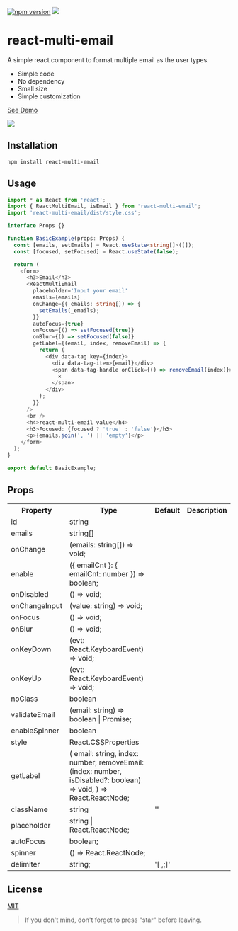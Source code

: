 [![npm version](https://badge.fury.io/js/react-multi-email.svg)](https://badge.fury.io/js/react-multi-email)
[![](https://img.shields.io/npm/dm/react-multi-email.svg)](https://www.npmjs.com/package/react-multi-email)

# react-multi-email

A simple react component to format multiple email as the user types.

- Simple code
- No dependency
- Small size
- Simple customization

[See Demo](https://codesandbox.io/s/jpvjk8m5o9)

<img src="https://cdn.rawgit.com/axui/react-multi-email/c3098f94/react-multi-email.gif" />

## Installation

```shell-script
npm install react-multi-email
```

## Usage

```typescript jsx
import * as React from 'react';
import { ReactMultiEmail, isEmail } from 'react-multi-email';
import 'react-multi-email/dist/style.css';

interface Props {}

function BasicExample(props: Props) {
  const [emails, setEmails] = React.useState<string[]>([]);
  const [focused, setFocused] = React.useState(false);

  return (
    <form>
      <h3>Email</h3>
      <ReactMultiEmail
        placeholder='Input your email'
        emails={emails}
        onChange={(_emails: string[]) => {
          setEmails(_emails);
        }}
        autoFocus={true}
        onFocus={() => setFocused(true)}
        onBlur={() => setFocused(false)}
        getLabel={(email, index, removeEmail) => {
          return (
            <div data-tag key={index}>
              <div data-tag-item>{email}</div>
              <span data-tag-handle onClick={() => removeEmail(index)}>
                ×
              </span>
            </div>
          );
        }}
      />
      <br />
      <h4>react-multi-email value</h4>
      <h3>Focused: {focused ? 'true' : 'false'}</h3>
      <p>{emails.join(', ') || 'empty'}</p>
    </form>
  );
}

export default BasicExample;
```

## Props

<table>
  <tr>
    <th>Property</th>
    <th>Type</th>
    <th>Default</th>
    <th>Description</th>
  </tr>
  <tr>
    <td>id</td>
    <td>string</td>
    <td></td>
    <td></td>
  </tr>
  <tr>
    <td>emails</td>
    <td>string[]</td>
    <td></td>
    <td></td>
  </tr>
  <tr>
    <td>onChange</td>
    <td>(emails: string[]) => void;</td>
    <td></td>
    <td></td>
  </tr>
  <tr>
    <td>enable</td>
    <td>({ emailCnt }: { emailCnt: number }) => boolean;</td>
    <td></td>
    <td></td>
  </tr>
  <tr>
    <td>onDisabled</td>
    <td>() => void;</td>
    <td></td>
    <td></td>
  </tr>
  <tr>
    <td>onChangeInput</td>
    <td>(value: string) => void;</td>
    <td></td>
    <td></td>
  </tr>
  
  <tr>
    <td>onFocus</td>
    <td>() => void;</td>
    <td></td>
    <td></td>
  </tr>
  
  <tr>
    <td>onBlur</td>
    <td>() => void;</td>
    <td></td>
    <td></td>
  </tr>
  
  <tr>
    <td>onKeyDown</td>
    <td>(evt: React.KeyboardEvent<HTMLInputElement>) => void;</td>
    <td></td>
    <td></td>
  </tr>
  
  <tr>
    <td>onKeyUp</td>
    <td>(evt: React.KeyboardEvent<HTMLInputElement>) => void;</td>
    <td></td>
    <td></td>
  </tr>
  
  <tr>
    <td>noClass</td>
    <td>boolean</td>
    <td></td>
    <td></td>
  </tr>
  
  <tr>
    <td>validateEmail</td>
    <td>(email: string) => boolean | Promise<boolean>;</td>
    <td></td>
    <td></td>
  </tr>
  
  <tr>
    <td>enableSpinner</td>
    <td>boolean</td>
    <td></td>
    <td></td>
  </tr>
  
  <tr>
    <td>style</td>
    <td>React.CSSProperties</td>
    <td></td>
    <td></td>
  </tr>
  <tr>
    <td>
    getLabel</td>
    <td>
  (
    email: string,
    index: number,
    removeEmail: (index: number, isDisabled?: boolean) => void,
  ) => React.ReactNode;
    </td>
    <td></td>
    <td></td>
  </tr>
  <tr>
    <td>
    className</td>
    <td>string</td>
    <td>''</td>
    <td></td>
  </tr>
  <tr>
    <td>
    placeholder</td>
    <td>string | React.ReactNode;</td>
    <td></td>
    <td></td>
  </tr>
  <tr>
    <td>
    autoFocus</td>
    <td>boolean;</td>
    <td></td>
    <td></td>
  </tr>
  <tr>
    <td>
    spinner</td>
    <td>() => React.ReactNode;</td>
    <td></td>
    <td></td>
  </tr>
  <tr>
    <td>
    delimiter</td>
    <td>string;</td>
    <td>'[ ,;]'</td>
    <td></td>
  </tr>
</table>

## License

[MIT](https://opensource.org/licenses/MIT)

> If you don't mind, don't forget to press "star" before leaving.
